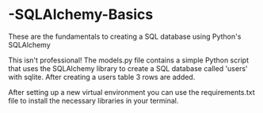 # -SQLAlchemy-Basics
These are the fundamentals to creating a SQL database using Python's SQLAlchemy

This isn't professional!
The models.py file contains a simple Python script that uses the SQLAlchemy 
library to create a SQL database called 'users' with sqlite. 
After creating a users table 3 rows are added.

After setting up a new virtual environment you can use the requirements.txt
file to install the necessary libraries in your terminal.
